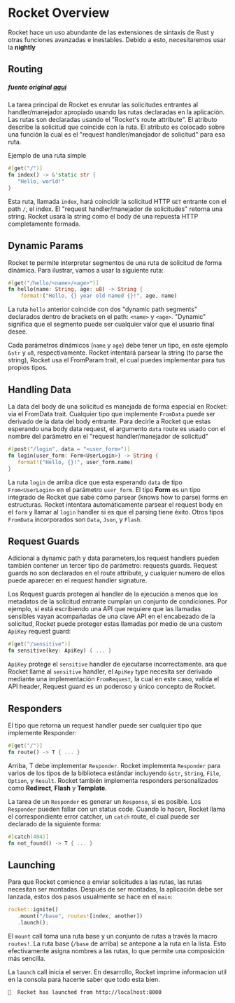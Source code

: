 # Rocket Overview

Rocket hace un uso abundante de las extensiones de sintaxis de Rust y otras funciones avanzadas e inestables. Debido a esto, necesitaremos usar la **nightly** 

## Routing

##### fuente original [aqui](https://rocket.rs/v0.4/overview/)

La tarea principal de Rocket es enrutar las solicitudes entrantes al handler/manejador apropiado usando las rutas declaradas en la aplicación. Las rutas son declaradas usando el "Rocket's route attribute". El atributo describe la solicitud que coincide con la ruta. El atributo es colocado sobre una función la cual es el "request handler/manejador de solicitud" para esa ruta.

Ejemplo de una ruta simple

```Rust
#[get("/")]
fn index() -> &'static str {
   "Hello, world!"
}
```

Esta  ruta, llamada `index`, hará coincidir la solicitud HTTP `GET` entrante con el path `/`, el index. El "request handler/manejador de solicitudes" retorna una string. Rocket usara la string como el body de una repuesta HTTP completamente formada.

## Dynamic Params

Rocket te permite interpretar segmentos de una ruta de solicitud de forma dinámica. Para ilustrar, vamos a usar la siguiente ruta:

```Rust
#[get("/hello/<name>/<age>")]
fn hello(name: String, age: u8) -> String {
    format!("Hello, {} year old named {}!", age, name)

```

La ruta `hello` anterior coincide con dos "dynamic path segments" declarados dentro de brackets en el path: `<name>` y `<age>`. "Dynamic" significa que el segmento puede ser cualquier valor que el usuario final desee.

Cada parámetros dinámicos (`name` y `age`) debe tener un tipo, en este ejemplo `&str` y `u8`, respectivamente. Rocket intentará parsear la string (to parse the string), Rocket usa el FromParam trait, el cual puedes implementar para tus propios tipos.

## Handling Data

La data del body de una solicitud es manejada de forma especial en Rocket: via el FromData trait. Cualquier tipo que implemente `FromData` puede ser derivado de la data del body entrante. Para decirle a Rocket que estas esperando una body data request, el argumento `data` route es usado con el nombre del parámetro en el "request handler/manejador de solicitud"

```Rust
#[post("/login", data = "<user_form>")]
fn login(user_form: Form<UserLogin>) -> String {
   format!("Hello, {}!", user_form.name)
}
```

La ruta `login` de arriba dice que esta esperando `data` de tipo `From<UserLogin>` en el parámetro `user_form`. El tipo **Form** es un tipo integrado de Rocket que sabe cómo parsear (knows how to parse) forms en estructuras. Rocket intentara automáticamente parsear el request body en el `form` y llamar al `login` handler si es que el parsing tiene éxito. Otros tipos `FromData` incorporados son `Data`, `Json`, y `Flash`.

## Request Guards

Adicional a dynamic path y data parameters,los request handlers pueden también contener un tercer tipo de parámetro: requests guards. Request guards no son declarados en el route attribute, y cualquier numero de ellos puede aparecer en el request handler signature.

Los Request guards protegen al handler de la ejecución a menos que los metadatos de la solicitud entrante cumplan un conjunto de condiciones. Por ejemplo, si está escribiendo una API que requiere que las llamadas sensibles vayan acompañadas de una clave API en el encabezado de la solicitud, Rocket puede proteger estas llamadas por medio de una custom `ApiKey` request guard:

```Rust
#[get("/sensitive")]
fn sensitive(key: ApiKey) { ... }
```

`ApiKey` protege el `sensitive` handler de ejecutarse incorrectamente. ara que Rocket llame al `sensitive` handler, el `ApiKey` type necesita ser derivado mediante una implementación `FromRequest`, la cual en este caso, valida el API header, Request guard es un poderoso y único concepto de Rocket.

## Responders

El tipo que retorna un request handler puede ser cualquier tipo que implemente Responder:

```Rust
#[get("/")]
fn route() -> T { ... }
```

Arriba, T debe implementar `Responder`. Rocket implementa `Responder` para varios de los tipos de la biblioteca estándar incluyendo `&str`, `String`, `File`, `Option`, y `Result`. Rocket también implementa responders personalizados como **Redirect**, **Flash** y **Template**.

La tarea de un `Responder` es generar un `Response`, si es posible. Los `Responder` pueden fallar con un status code. Cuando lo hacen, Rocket llama el correspondiente error catcher, un `catch` route, el cual puede ser declarado de la siguiente forma:

```Rust
#[catch(404)]
fn not_found() -> T { ... }
```

## Launching

Para que Rocket comience a enviar solicitudes a las rutas, las rutas necesitan ser montadas. Después de ser montadas, la aplicación debe ser lanzada, estos dos pasos usualmente se hace en el `main`:

```Rust
rocket::ignite()
   .mount("/base", routes![index, another])
   .launch();
```

El `mount` call toma una ruta base y un conjunto de rutas a través la macro `routes!`. La ruta base (`/base` de arriba) se antepone a la ruta en la lista. Esto efectivamente asigna nombres a las rutas, lo que permite una composición más sencilla.

La `launch` call inicia el server. En desarrollo, Rocket imprime informacion util en la consola para hacerte saber que todo esta bien.

```bash
🚀  Rocket has launched from http://localhost:8000
```